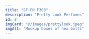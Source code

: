 ```yaml
---
title: "SF-FN F303"
description: "Pretty Look Perfumes"
id: 8
imgCard: "@/images/prettylook.jpeg"
imgAlt: "Mockup boxes of hex bolts"
---
```


